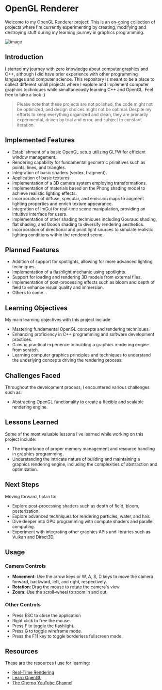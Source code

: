 # OpenGL Renderer

Welcome to my OpenGL Renderer project!
This is an on-going collection of projects where I'm currently experimenting by creating, modifying and destroying stuff during my learning journey in graphics programming.

![image](https://github.com/Frol3z/OpenGL-Renderer/assets/56247530/9e4c529a-930c-42c8-b980-f42cb5ce806d)

## Introduction
I started my journey with zero knowledge about computer graphics and C++, although I did have prior experience with other programming languages and computer science.
This repository is meant to be a place to collect different small projects where I explore and implement computer graphics techniques while simultaneously learning C++ and OpenGL.
Feel free to take a look :)

> Please note that these projects are not polished, the code might not be optimized, and design choices might not be optimal. Despite my efforts to keep everything organized and clean, they are primarily experimental, driven by trial and error, and subject to constant iteration.

## Implemented Features

- Establishment of a basic OpenGL setup utilizing GLFW for efficient window management.
- Rendering capability for fundamental geometric primitives such as points, lines, and triangles.
- Integration of basic shaders (vertex, fragment).
- Application of basic textures.
- Implementation of a 3D camera system employing transformations.
- Implementation of materials based on the Phong shading model to achieve realistic lighting effects.
- Incorporation of diffuse, specular, and emission maps to augment lighting properties and enrich texture appearance.
- Integration of ImGui for real-time scene manipulation, providing an intuitive interface for users.
- Implementation of other shading techniques including Gouraud shading, flat shading, and Gooch shading to diversify rendering aesthetics.
- Incorporation of directional and point light sources to simulate realistic lighting conditions within the rendered scene.

## Planned Features

- Addition of support for spotlights, allowing for more advanced lighting techniques.
- Implementation of a flashlight mechanic using spotlights.
- Support for loading and rendering 3D models from external files.
- Implementation of post-processing effects such as bloom and depth of field to enhance visual quality and immersion.
- Others to come...

## Learning Objectives

My main learning objectives with this project include:
- Mastering fundamental OpenGL concepts and rendering techniques.
- Enhancing proficiency in C++ programming and software development practices.
- Gaining practical experience in building a graphics rendering engine from scratch.
- Learning computer graphics principles and techniques to understand the underlying concepts driving the rendering process.

## Challenges Faced

Throughout the development process, I encountered various challenges such as:
- Abstracting OpenGL functionality to create a flexible and scalable rendering engine.

## Lessons Learned

Some of the most valuable lessons I've learned while working on this project include:
- The importance of proper memory management and resource handling in graphics programming.
- Understanding the intricate nature of building and maintaining a graphics rendering engine, including the complexities of abstraction and optimization.

## Next Steps

Moving forward, I plan to:
- Explore post-processing shaders such as depth of field, bloom, posterization.
- Explore advanced techniques for rendering particles, water, and hair.
- Dive deeper into GPU programming with compute shaders and parallel computing.
- Experiment with integrating other graphics APIs and libraries such as Vulkan and Direct3D.

## Usage

### Camera Controls

- **Movement**: Use the arrow keys or W, A, S, D keys to move the camera forward, backward, left, and right, respectively.
- **Rotation**: Drag the mouse to rotate the camera's view.
- **Zoom**: Use the scroll-wheel to zoom in and out.

### Other Controls
- Press ESC to close the application
- Right click to free the mouse.
- Press F to toggle the flashlight.
- Press G to toggle wireframe mode.
- Press the F11 key to toggle borderless fullscreen mode.

## Resources
These are the resources I use for learning:

- [Real-Time Rendering](http://www.realtimerendering.com/)
- [Learn OpenGL](https://learnopengl.com/)
- [The Cherno YouTube Channel](https://www.youtube.com/user/TheChernoProject)
